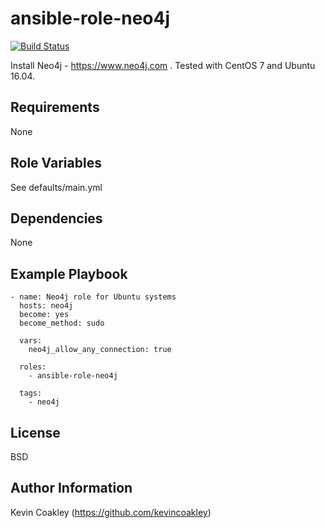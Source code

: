 ansible-role-neo4j
==================

[![Build Status](https://travis-ci.org/kevincoakley/ansible-role-neo4j.svg?branch=master)](https://travis-ci.org/kevincoakley/ansible-role-neo4j)

Install Neo4j - https://www.neo4j.com . Tested with CentOS 7 and Ubuntu 16.04.

Requirements
------------

None

Role Variables
--------------

See defaults/main.yml

Dependencies
------------

None

Example Playbook
----------------

    - name: Neo4j role for Ubuntu systems
      hosts: neo4j
      become: yes
      become_method: sudo
    
      vars:
        neo4j_allow_any_connection: true
    
      roles:
        - ansible-role-neo4j
    
      tags:
        - neo4j

License
-------

BSD

Author Information
------------------

Kevin Coakley (https://github.com/kevincoakley)
